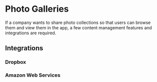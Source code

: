 # Photo Galleries

If a company wants to share photo collections so that users can browse them and view them in the app, a few content management features and integrations are required.

## Integrations

### Dropbox

### Amazon Web Services
